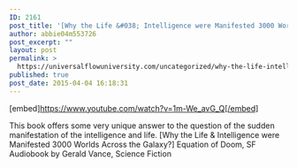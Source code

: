 ```yaml
---
ID: 2161
post_title: '[Why the Life &#038; Intelligence were Manifested 3000 Worlds Across the Galaxy?] Equation of Doom'
author: abbie04m553726
post_excerpt: ""
layout: post
permalink: >
  https://universalflowuniversity.com/uncategorized/why-the-life-intelligence-were-manifested-3000-worlds-across-the-galaxy-equation-of-doom/
published: true
post_date: 2015-04-04 16:18:31
---
```

[embed]https://www.youtube.com/watch?v=1m-We_avG_Q[/embed]<br>
<p>This book offers some very unique answer to the question of the sudden manifestation of the intelligence and life.
[Why the Life & Intelligence were Manifested 3000 Worlds Across the Galaxy?] Equation of Doom, SF Audiobook by Gerald Vance, Science Fiction</p>